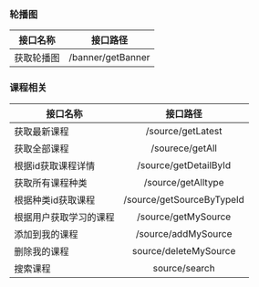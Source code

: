 ### 轮播图

接口名称|接口路径
---|:--:
获取轮播图|/banner/getBanner

### 课程相关
接口名称|接口路径
---|:--:
获取最新课程|/source/getLatest
获取全部课程|/sourece/getAll
根据id获取课程详情|/source/getDetailById
获取所有课程种类|/source/getAlltype
根据种类id获取课程|/source/getSourceByTypeId
根据用户获取学习的课程|/source/getMySource
添加到我的课程|/source/addMySource
删除我的课程|source/deleteMySource
搜索课程|source/search